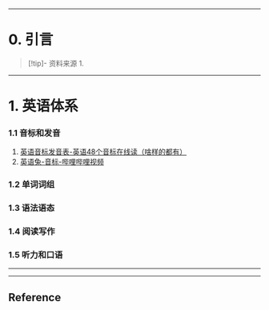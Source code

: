 ```table-of-contents
```
---
# 0. 引言
> [!tip]- 资料来源
> 1. 

----
# 1. 英语体系
### 1.1 音标和发音 
1.   [英语音标发音表-英语48个音标在线读（啥样的都有）](https://en-yinbiao.xiao84.com/biao/)
2.   [英语兔-音标-哔哩哔哩视频](https://space.bilibili.com/483162496?spm_id_from=333.337.0.0)
### 1.2 单词词组 


### 1.3 语法语态 


### 1.4 阅读写作 


### 1.5 听力和口语 


---
---
## Reference 



